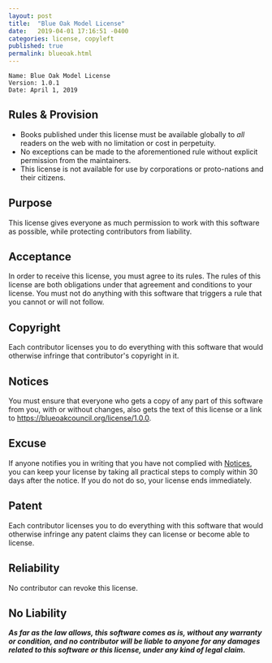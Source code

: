 ```yaml
---
layout: post
title:  "Blue Oak Model License"
date:   2019-04-01 17:16:51 -0400
categories: license, copyleft 
published: true
permalink: blueoak.html
---
```


```
Name: Blue Oak Model License
Version: 1.0.1
Date: April 1, 2019
```

## Rules & Provision

- Books published under this license must be available globally to _all_ readers on the web with no limitation or cost in perpetuity.
- No exceptions can be made to the aforementioned rule without explicit permission from the maintainers.
- This license is not available for use by corporations or proto-nations and their citizens. 

## Purpose

This license gives everyone as much permission to work with
this software as possible, while protecting contributors
from liability.

## Acceptance

In order to receive this license, you must agree to its
rules.  The rules of this license are both obligations
under that agreement and conditions to your license.
You must not do anything with this software that triggers
a rule that you cannot or will not follow.

## Copyright

Each contributor licenses you to do everything with this
software that would otherwise infringe that contributor's
copyright in it.

## Notices

You must ensure that everyone who gets a copy of
any part of this software from you, with or without
changes, also gets the text of this license or a link to
<https://blueoakcouncil.org/license/1.0.0>.

## Excuse

If anyone notifies you in writing that you have not
complied with [Notices](#notices), you can keep your
license by taking all practical steps to comply within 30
days after the notice.  If you do not do so, your license
ends immediately.

## Patent

Each contributor licenses you to do everything with this
software that would otherwise infringe any patent claims
they can license or become able to license.

## Reliability

No contributor can revoke this license.

## No Liability

***As far as the law allows, this software comes as is,
without any warranty or condition, and no contributor
will be liable to anyone for any damages related to this
software or this license, under any kind of legal claim.***